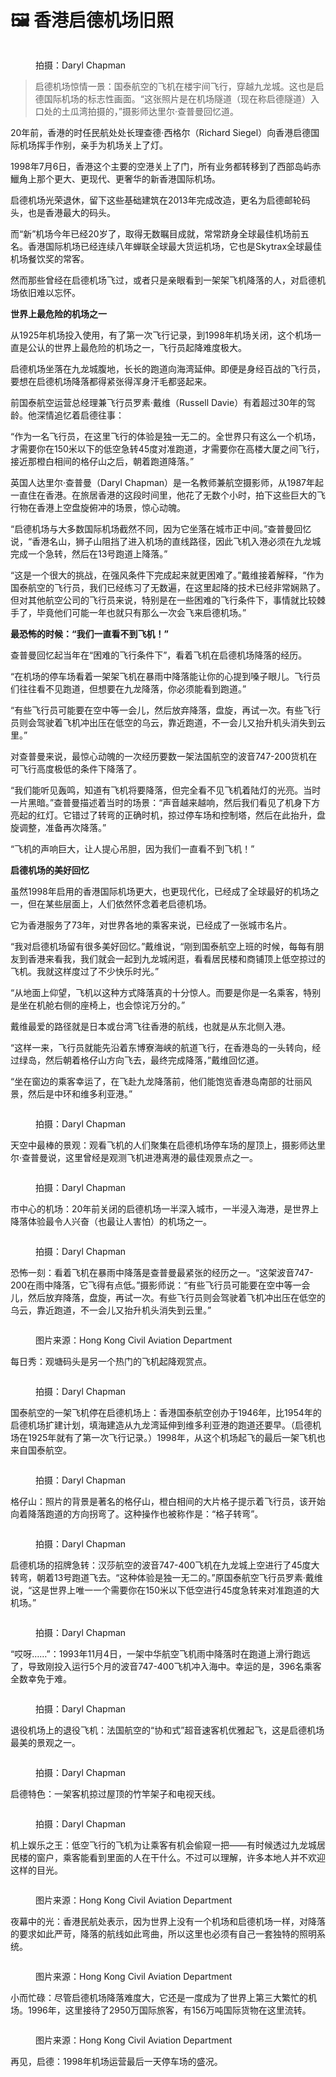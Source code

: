 # 🖼 香港启德机场旧照

<figure><img src="https://img2.jiemian.com/jiemian/original/20180712/153138136764326900.jpg" alt=""><figcaption><p>拍摄：Daryl Chapman</p></figcaption></figure>

> 启德机场惊情一景：国泰航空的飞机在楼宇间飞行，穿越九龙城。这也是启德国际机场的标志性画面。“这张照片是在机场隧道（现在称启德隧道）入口处的土瓜湾拍摄的，”摄影师达里尔·查普曼回忆道。

20年前，香港的时任民航处处长理查德·西格尔（Richard Siegel）向香港启德国际机场挥手作别，亲手为机场关上了灯。

1998年7月6日，香港这个主要的空港关上了门，所有业务都转移到了西部岛屿赤鱲角上那个更大、更现代、更奢华的新香港国际机场。

启德机场光荣退休，留下这些基础建筑在2013年完成改造，更名为启德邮轮码头，也是香港最大的码头。

而“新”机场今年已经20岁了，取得无数瞩目成就，常常跻身全球最佳机场前五名。香港国际机场已经连续八年蝉联全球最大货运机场，它也是Skytrax全球最佳机场餐饮奖的常客。

然而那些曾经在启德机场飞过，或者只是亲眼看到一架架飞机降落的人，对启德机场依旧难以忘怀。

**世界上最危险的机场之一**

从1925年机场投入使用，有了第一次飞行记录，到1998年机场关闭，这个机场一直是公认的世界上最危险的机场之一，飞行员起降难度极大。

启德机场坐落在九龙城腹地，长长的跑道向海湾延伸。即便是身经百战的飞行员，要想在启德机场降落都得紧张得浑身汗毛都竖起来。

前国泰航空运营总经理兼飞行员罗素·戴维（Russell Davie）有着超过30年的驾龄。他深情追忆着启德往事：

“作为一名飞行员，在这里飞行的体验是独一无二的。全世界只有这么一个机场，才需要你在150米以下的低空急转45度对准跑道，才需要你在高楼大厦之间飞行，接近那橙白相间的格仔山之后，朝着跑道降落。”

英国人达里尔·查普曼（Daryl Chapman）是一名教师兼航空摄影师，从1987年起一直住在香港。在旅居香港的这段时间里，他花了无数个小时，拍下这些巨大的飞行物在香港上空盘旋俯冲的场景，惊心动魄。

“启德机场与大多数国际机场截然不同，因为它坐落在城市正中间。”查普曼回忆说，“香港名山，狮子山阻挡了进入机场的直线路径，因此飞机入港必须在九龙城完成一个急转，然后在13号跑道上降落。”

“这是一个很大的挑战，在强风条件下完成起来就更困难了。”戴维接着解释，“作为国泰航空的飞行员，我们已经练习了无数遍，在这里起降的技术已经非常娴熟了。但对其他航空公司的飞行员来说，特别是在一些困难的飞行条件下，事情就比较棘手了，毕竟他们可能一年也就只有那么一次会飞来启德机场。”

**最恐怖的时候：“我们一直看不到飞机！”**

查普曼回忆起当年在“困难的飞行条件下”，看着飞机在启德机场降落的经历。

“在机场的停车场看着一架架飞机在暴雨中降落能让你的心提到嗓子眼儿。飞行员们往往看不见跑道，但想要在九龙降落，你必须能看到跑道。”

“有些飞行员可能要在空中等一会儿，然后放弃降落，盘旋，再试一次。有些飞行员则会驾驶着飞机冲出压在低空的乌云，靠近跑道，不一会儿又抬升机头消失到云里。”

对查普曼来说，最惊心动魄的一次经历要数一架法国航空的波音747-200货机在可飞行高度极低的条件下降落了。

“我们能听见轰鸣，知道有飞机将要降落，但完全看不见飞机着陆灯的光亮。当时一片黑暗。”查普曼描述着当时的场景：“声音越来越响，然后我们看见了机身下方亮起的红灯。它错过了转弯的正确时机，掠过停车场和控制塔，然后在此抬升，盘旋调整，准备再次降落。”

“飞机的声响巨大，让人提心吊胆，因为我们一直看不到飞机！”

**启德机场的美好回忆**

虽然1998年启用的香港国际机场更大，也更现代化，已经成了全球最好的机场之一，但在某些层面上，人们依然怀念着老启德机场。

它为香港服务了73年，对世界各地的乘客来说，已经成了一张城市名片。

“我对启德机场留有很多美好回忆。”戴维说，“刚到国泰航空上班的时候，每每有朋友到香港来看我，我们就会一起到九龙城闲逛，看看居民楼和商铺顶上低空掠过的飞机。我就这样度过了不少快乐时光。”

“从地面上仰望，飞机以这种方式降落真的十分惊人。而要是你是一名乘客，特别是坐在机舱右侧的座椅上，也会惊诧万分的。”

戴维最爱的路径就是日本或台湾飞往香港的航线，也就是从东北侧入港。

“这样一来，飞行员就能先沿着东博寮海峡的航道飞行，在香港岛的一头转向，经过绿岛，然后朝着格仔山方向飞去，最终完成降落，”戴维回忆道。

“坐在窗边的乘客幸运了，在飞赴九龙降落前，他们能饱览香港岛南部的壮丽风景，然后是中环和维多利亚港。”

<figure><img src="https://img1.jiemian.com/jiemian/original/20180712/153138151747874900.jpg" alt=""><figcaption><p>拍摄：Daryl Chapman</p></figcaption></figure>

天空中最棒的景观：观看飞机的人们聚集在启德机场停车场的屋顶上，摄影师达里尔·查普曼说，这里曾经是观测飞机进港离港的最佳观景点之一。

<figure><img src="https://img3.jiemian.com/jiemian/original/20180712/153138153587799600.jpg" alt=""><figcaption><p>拍摄：Daryl Chapman</p></figcaption></figure>

市中心的机场：20年前关闭的启德机场一半深入城市，一半浸入海港，是世界上降落体验最令人兴奋（也最让人害怕）的机场之一。

<figure><img src="https://img3.jiemian.com/jiemian/original/20180712/153138154718628600.jpg" alt=""><figcaption><p>拍摄：Daryl Chapman</p></figcaption></figure>

恐怖一刻：看着飞机在暴雨中降落是查普曼最紧张的经历之一。“这架波音747-200在雨中降落，它飞得有点低。”摄影师说：“有些飞行员可能要在空中等一会儿，然后放弃降落，盘旋，再试一次。有些飞行员则会驾驶着飞机冲出压在低空的乌云，靠近跑道，不一会儿又抬升机头消失到云里。”

<figure><img src="https://img3.jiemian.com/jiemian/original/20180712/153138157314634600.jpg" alt=""><figcaption><p>图片来源：Hong Kong Civil Aviation Department</p></figcaption></figure>

每日秀：观塘码头是另一个热门的飞机起降观赏点。

<figure><img src="https://img3.jiemian.com/jiemian/original/20180712/153138158477589700.jpg" alt=""><figcaption><p>拍摄：Daryl Chapman</p></figcaption></figure>

国泰航空的一架飞机停在启德机场上：香港国泰航空创办于1946年，比1954年的启德机场扩建计划，填海建造从九龙湾延伸到维多利亚港的跑道还要早。（启德机场在1925年就有了第一次飞行记录。）1998年，从这个机场起飞的最后一架飞机也来自国泰航空。

<figure><img src="https://img1.jiemian.com/jiemian/original/20180712/15313815964049600.jpg" alt=""><figcaption><p>拍摄：Daryl Chapman</p></figcaption></figure>

格仔山：照片的背景是著名的格仔山，橙白相间的大片格子提示着飞行员，该开始向着降落跑道的方向拐弯了。这种操作也被称作是：“格子转弯”。

<figure><img src="https://img2.jiemian.com/jiemian/original/20180712/153138160893500400.jpg" alt=""><figcaption><p>拍摄：Daryl Chapman</p></figcaption></figure>

启德机场的招牌急转：汉莎航空的波音747-400飞机在九龙城上空进行了45度大转弯，朝着13号跑道飞去。“这种体验是独一无二的。”原国泰航空飞行员罗素·戴维说，“这是世界上唯一一个需要你在150米以下低空进行45度急转来对准跑道的大机场。”

<figure><img src="https://img1.jiemian.com/jiemian/original/20180712/153138162090924000.jpg" alt=""><figcaption><p>拍摄：Daryl Chapman</p></figcaption></figure>

“哎呀……”：1993年11月4日，一架中华航空飞机雨中降落时在跑道上滑行跑远了，导致刚投入运行5个月的波音747-400飞机冲入海中。幸运的是，396名乘客全数幸免于难。

<figure><img src="https://img3.jiemian.com/jiemian/original/20180712/15313816377083000.jpg" alt=""><figcaption><p>拍摄：Daryl Chapman</p></figcaption></figure>

退役机场上的退役飞机：法国航空的“协和式”超音速客机优雅起飞，这是启德机场最美的景观之一。

<figure><img src="https://img2.jiemian.com/jiemian/original/20180712/153138165358660000.jpg" alt=""><figcaption><p>拍摄：Daryl Chapman</p></figcaption></figure>

启德特色：一架客机掠过屋顶的竹竿架子和电视天线。

<figure><img src="https://img2.jiemian.com/jiemian/original/20180712/153138166745029800.jpg" alt=""><figcaption><p>拍摄：Daryl Chapman</p></figcaption></figure>

机上娱乐之王：低空飞行的飞机为让乘客有机会偷窥一把——有时候透过九龙城居民楼的窗户，乘客能看到里面的人在干什么。不过可以理解，许多本地人并不欢迎这样的目光。

<figure><img src="https://img1.jiemian.com/jiemian/original/20180712/153138167929107200.jpg" alt=""><figcaption><p>图片来源：Hong Kong Civil Aviation Department</p></figcaption></figure>

夜幕中的光：香港民航处表示，因为世界上没有一个机场和启德机场一样，对降落的要求如此严苛，降落的航线如此弯曲，所以这里也必须有自己一套独特的照明系统。

<figure><img src="https://img1.jiemian.com/jiemian/original/20180712/153138169210331400.jpg" alt=""><figcaption><p>图片来源：Hong Kong Civil Aviation Department</p></figcaption></figure>

小而忙碌：尽管启德机场降落难度大，它还是一度成为了世界上第三大繁忙的机场。1996年，这里接待了2950万国际旅客，有156万吨国际货物在这里流转。

<figure><img src="https://img1.jiemian.com/jiemian/original/20180712/153138170416392900.jpg" alt=""><figcaption><p>图片来源：Hong Kong Civil Aviation Department</p></figcaption></figure>

再见，启德：1998年机场运营最后一天停车场的盛况。
